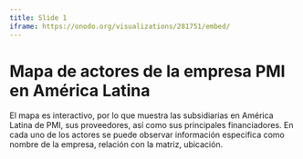 ```yaml
---
title: Slide 1
iframe: https://onodo.org/visualizations/281751/embed/
---
```


# Mapa de actores de la empresa PMI en América Latina

El mapa es interactivo, por lo que muestra las subsidiarias en América Latina de PMI, sus proveedores, así como sus principales financiadores. En cada uno de los actores se puede observar información específica como nombre de la empresa, relación con la matriz, ubicación.
